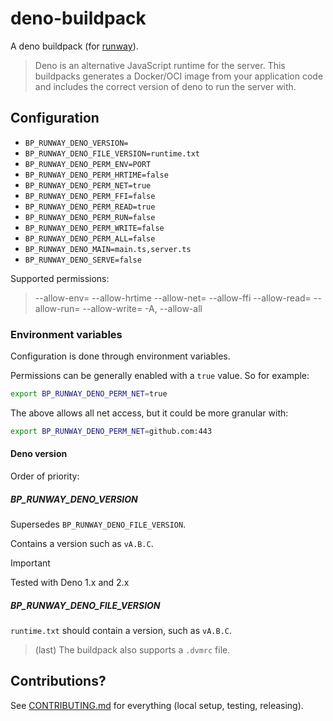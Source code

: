 # deno-buildpack

A deno buildpack (for [runway](https://runway.planetary-quantum.com/)).

> Deno is an alternative JavaScript runtime for the server. This buildpacks generates a Docker/OCI image from your application code and includes the correct version of deno to run the server with.

## Configuration

- `BP_RUNWAY_DENO_VERSION=`
- `BP_RUNWAY_DENO_FILE_VERSION=runtime.txt`
- `BP_RUNWAY_DENO_PERM_ENV=PORT`
- `BP_RUNWAY_DENO_PERM_HRTIME=false`
- `BP_RUNWAY_DENO_PERM_NET=true`
- `BP_RUNWAY_DENO_PERM_FFI=false`
- `BP_RUNWAY_DENO_PERM_READ=true`
- `BP_RUNWAY_DENO_PERM_RUN=false`
- `BP_RUNWAY_DENO_PERM_WRITE=false`
- `BP_RUNWAY_DENO_PERM_ALL=false`
- `BP_RUNWAY_DENO_MAIN=main.ts,server.ts`
- `BP_RUNWAY_DENO_SERVE=false`

Supported permissions:

> --allow-env=<allow-env>
> --allow-hrtime
> --allow-net=<allow-net>
> --allow-ffi
> --allow-read=<allow-read>
> --allow-run=<allow-run>
> --allow-write=<allow-write>
> -A, --allow-all

### Environment variables

Configuration is done through environment variables.

Permissions can be generally enabled with a `true` value. So for example:

```sh
export BP_RUNWAY_DENO_PERM_NET=true
```

The above allows all net access, but it could be more granular with:

```sh
export BP_RUNWAY_DENO_PERM_NET=github.com:443
```

#### Deno version

Order of priority:

##### BP_RUNWAY_DENO_VERSION

Supersedes `BP_RUNWAY_DENO_FILE_VERSION`.

Contains a version such as `vA.B.C`.

> [!IMPORTANT]
> Tested with Deno 1.x and 2.x

##### BP_RUNWAY_DENO_FILE_VERSION

`runtime.txt` should contain a version, such as `vA.B.C`.

> (last) The buildpack also supports a `.dvmrc` file.

## Contributions?

See [CONTRIBUTING.md](CONTRIBUTING.md) for everything (local setup, testing, releasing).
